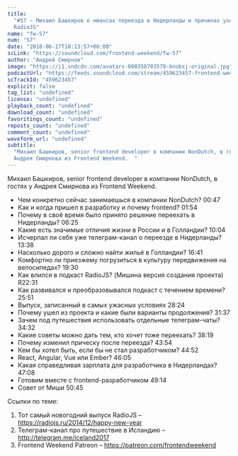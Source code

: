 ```yaml
---
title:
  "#57 – Михаил Башкиров о нюансах переезда в Нидерланды и причинах ухода из
  RadioJS"
name: "fw-57"
num: "57"
date: "2018-06-17T18:13:57+00:00"
scLink: "https://soundcloud.com/frontend-weekend/fw-57"
author: "Андрей Смирнов"
image: "https://i1.sndcdn.com/avatars-000358703579-bnobxj-original.jpg"
podcastUrl: "https://feeds.soundcloud.com/stream/459623457-frontend-weekend-fw-57.m4a"
scTrackId: "459623457"
explicit: false
tag_list: "undefined"
license: "undefined"
playback_count: "undefined"
download_count: "undefined"
favoritings_count: "undefined"
reposts_count: "undefined"
comment_count: "undefined"
waveform_url: "undefined"
subtitle:
  "Михаил Башкиров, senior frontend developer в компании NonDutch, в гостях у
  Андрея Смирнова из Frontend Weekend.  "
---
```


Михаил Башкиров, senior frontend developer в компании NonDutch, в гостях у
Андрея Смирнова из Frontend Weekend.

- Чем конкретно сейчас занимаешься в компании NonDutch?
  <timecode sec="47">00:47</timecode>
- Как и когда пришел в разработку и почему frontend?
  <timecode sec="114">01:54</timecode>
- Почему в своё время было принято решение переехать в Нидерланды?
  <timecode sec="385">06:25</timecode>
- Какие есть значимые отличия жизни в России и в Голландии?
  <timecode sec="604">10:04</timecode>
- Исчерпал ли себя уже телеграм-канал о переезде в Нидерланды?
  <timecode sec="818">13:38</timecode>
- Насколько дорого и сложно найти жильё в Голландии?
  <timecode sec="1001">16:41</timecode>
- Комфортно ли приезжему погрузиться в культуру передвижения на велосипедах?
  <timecode sec="1170">19:30</timecode>
- Как влился в подкаст RadioJS? (Мишина версия создания проекта)
  R<timecode sec="1351">22:31</timecode>
- Как развивался и преобразовывался подкаст с течением времени?
  <timecode sec="1551">25:51</timecode>
- Выпуск, записанный в самых ужасных условиях
  <timecode sec="1704">28:24</timecode>
- Почему ушел из проекта и какие были варианты продолжения?
  <timecode sec="1897">31:37</timecode>
- Зачем под путешествия использовать отдельные телеграм-чаты?
  <timecode sec="2072">34:32</timecode>
- Какие советы можно дать тем, кто хочет тоже переехать?
  <timecode sec="2299">38:19</timecode>
- Почему изменил прическу после переезда? <timecode sec="2634">43:54</timecode>
- Кем бы хотел быть, если бы не стал разработчиком?
  <timecode sec="2692">44:52</timecode>
- React, Angular, Vue или Ember? <timecode sec="2765">46:05</timecode>
- Какая справедливая зарплата для разработчика в Нидерландах?
  <timecode sec="2828">47:08</timecode>
- Готовим вместе с frontend-разработчиком <timecode sec="2954">49:14</timecode>
- Совет от Миши <timecode sec="3045">50:45</timecode>

Ссылки по теме:

1. Тот самый новогодний выпуск RadioJS –
   <https://radiojs.ru/2014/12/happy-new-year>
2. Телеграм-канал про путешествие в Исландию – <http://telegram.me/iceland2017>
3. Frontend Weekend Patreon – <https://patreon.com/frontendweekend>
